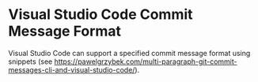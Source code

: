 # Visual Studio Code Commit Message Format

Visual Studio Code can support a specified commit message format using snippets (see https://pawelgrzybek.com/multi-paragraph-git-commit-messages-cli-and-visual-studio-code/).

